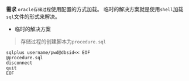 **需求**
`oracle存储过程`使用配置的方式加载。
临时的解决方案就是使用`shell`加载`sql`文件的形式来解决。

- 临时的解决方案
> 存储过程的创建脚本为`procedure.sql`
```shell
sqlplus username/pwd@dbsid<< EOF
@procedure.sql
disconnect
quit
EOF
```
